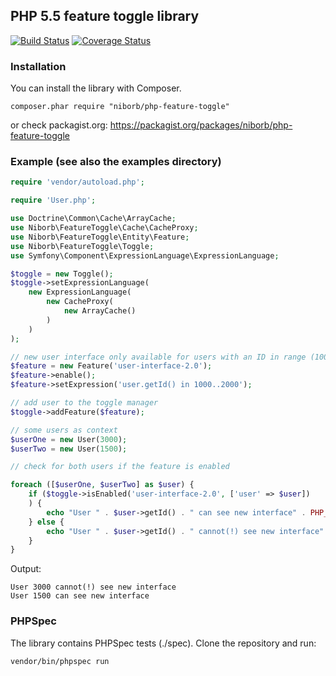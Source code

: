 ## PHP 5.5 feature toggle library

[![Build Status](https://travis-ci.org/niborb/php-feature-toggle.png?branch=master)](https://travis-ci.org/niborb/php-feature-toggle)
[![Coverage Status](https://img.shields.io/coveralls/niborb/php-feature-toggle.svg)](https://coveralls.io/r/niborb/php-feature-toggle)

### Installation

You can install the library with Composer.

    composer.phar require "niborb/php-feature-toggle"

or check packagist.org: https://packagist.org/packages/niborb/php-feature-toggle

### Example (see also the examples directory)

```php
require 'vendor/autoload.php';

require 'User.php';

use Doctrine\Common\Cache\ArrayCache;
use Niborb\FeatureToggle\Cache\CacheProxy;
use Niborb\FeatureToggle\Entity\Feature;
use Niborb\FeatureToggle\Toggle;
use Symfony\Component\ExpressionLanguage\ExpressionLanguage;

$toggle = new Toggle();
$toggle->setExpressionLanguage(
    new ExpressionLanguage(
        new CacheProxy(
            new ArrayCache()
        )
    )
);

// new user interface only available for users with an ID in range (1000-2000)
$feature = new Feature('user-interface-2.0');
$feature->enable();
$feature->setExpression('user.getId() in 1000..2000');

// add user to the toggle manager
$toggle->addFeature($feature);

// some users as context
$userOne = new User(3000);
$userTwo = new User(1500);

// check for both users if the feature is enabled

foreach ([$userOne, $userTwo] as $user) {
    if ($toggle->isEnabled('user-interface-2.0', ['user' => $user])
    ) {
        echo "User " . $user->getId() . " can see new interface" . PHP_EOL;
    } else {
        echo "User " . $user->getId() . " cannot(!) see new interface" . PHP_EOL;
    }
}
```

Output:

    User 3000 cannot(!) see new interface
    User 1500 can see new interface


### PHPSpec

The library contains PHPSpec tests (./spec). Clone the repository and run:

    vendor/bin/phpspec run
